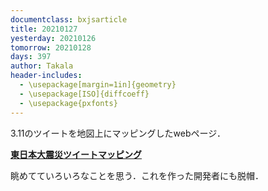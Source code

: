 ```yaml
---
documentclass: bxjsarticle
title: 20210127
yesterday: 20210126
tomorrow: 20210128
days: 397
author: Takala
header-includes:
  - \usepackage[margin=1in]{geometry}
  - \usepackage[ISO]{diffcoeff}
  - \usepackage{pxfonts}
---
```




3.11のツイートを地図上にマッピングしたwebページ．



**[東日本大震災ツイートマッピング](https://tweet.mapping.jp/)**



眺めてていろいろなことを思う．これを作った開発者にも脱帽．
